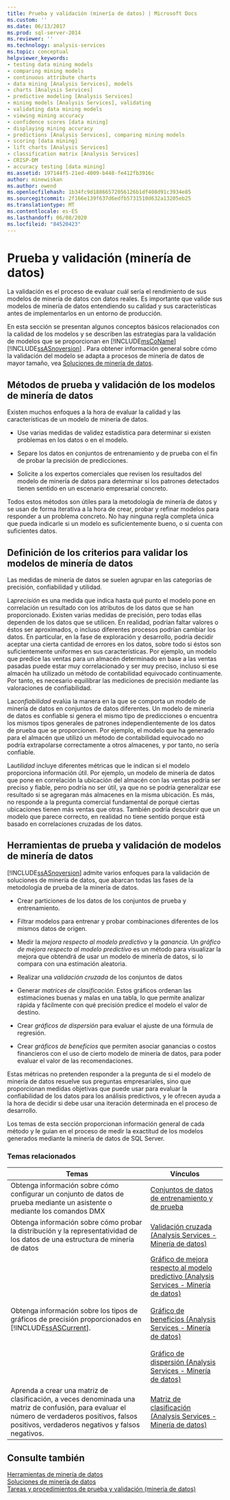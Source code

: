 ```yaml
---
title: Prueba y validación (minería de datos) | Microsoft Docs
ms.custom: ''
ms.date: 06/13/2017
ms.prod: sql-server-2014
ms.reviewer: ''
ms.technology: analysis-services
ms.topic: conceptual
helpviewer_keywords:
- testing data mining models
- comparing mining models
- continuous attribute charts
- data mining [Analysis Services], models
- charts [Analysis Services]
- predictive modeling [Analysis Services]
- mining models [Analysis Services], validating
- validating data mining models
- viewing mining accuracy
- confidence scores [data mining]
- displaying mining accuracy
- predictions [Analysis Services], comparing mining models
- scoring [data mining]
- lift charts [Analysis Services]
- classification matrix [Analysis Services]
- CRISP-DM
- accuracy testing [data mining]
ms.assetid: 197144f5-21ed-4009-b448-fe412fb3916c
author: minewiskan
ms.author: owend
ms.openlocfilehash: 1b34fc9d18866572056126b1df408d91c3934e85
ms.sourcegitcommit: 2f166e139f637d6edfb5731510d632a13205eb25
ms.translationtype: MT
ms.contentlocale: es-ES
ms.lasthandoff: 06/08/2020
ms.locfileid: "84520423"
---
```

# <a name="testing-and-validation-data-mining"></a>Prueba y validación (minería de datos)
  La validación es el proceso de evaluar cuál sería el rendimiento de sus modelos de minería de datos con datos reales. Es importante que valide sus modelos de minería de datos entendiendo su calidad y sus características antes de implementarlos en un entorno de producción.  
  
 En esta sección se presentan algunos conceptos básicos relacionados con la calidad de los modelos y se describen las estrategias para la validación de modelos que se proporcionan en [!INCLUDE[msCoName](../../includes/msconame-md.md)] [!INCLUDE[ssASnoversion](../../includes/ssasnoversion-md.md)] . Para obtener información general sobre cómo la validación del modelo se adapta a procesos de minería de datos de mayor tamaño, vea [Soluciones de minería de datos](data-mining-solutions.md).  
  
## <a name="methods-for-testing-and-validation-of-data-mining-models"></a>Métodos de prueba y validación de los modelos de minería de datos  
 Existen muchos enfoques a la hora de evaluar la calidad y las características de un modelo de minería de datos.  
  
-   Use varias medidas de validez estadística para determinar si existen problemas en los datos o en el modelo.  
  
-   Separe los datos en conjuntos de entrenamiento y de prueba con el fin de probar la precisión de predicciones.  
  
-   Solicite a los expertos comerciales que revisen los resultados del modelo de minería de datos para determinar si los patrones detectados tienen sentido en un escenario empresarial concreto.  
  
 Todos estos métodos son útiles para la metodología de minería de datos y se usan de forma iterativa a la hora de crear, probar y refinar modelos para responder a un problema concreto. No hay ninguna regla completa única que pueda indicarle si un modelo es suficientemente bueno, o si cuenta con suficientes datos.  
  
## <a name="definition-of-criteria-for-validating-data-mining-models"></a>Definición de los criterios para validar los modelos de minería de datos  
 Las medidas de minería de datos se suelen agrupar en las categorías de precisión, confiabilidad y utilidad.  
  
 La*precisión* es una medida que indica hasta qué punto el modelo pone en correlación un resultado con los atributos de los datos que se han proporcionado. Existen varias medidas de precisión, pero todas ellas dependen de los datos que se utilicen. En realidad, podrían faltar valores o éstos ser aproximados, o incluso diferentes procesos podrían cambiar los datos. En particular, en la fase de exploración y desarrollo, podría decidir aceptar una cierta cantidad de errores en los datos, sobre todo si éstos son suficientemente uniformes en sus características. Por ejemplo, un modelo que predice las ventas para un almacén determinado en base a las ventas pasadas puede estar muy correlacionado y ser muy preciso, incluso si ese almacén ha utilizado un método de contabilidad equivocado continuamente. Por tanto, es necesario equilibrar las mediciones de precisión mediante las valoraciones de confiabilidad.  
  
 La*confiabilidad* evalúa la manera en la que se comporta un modelo de minería de datos en conjuntos de datos diferentes. Un modelo de minería de datos es confiable si genera el mismo tipo de predicciones o encuentra los mismos tipos generales de patrones independientemente de los datos de prueba que se proporcionen. Por ejemplo, el modelo que ha generado para el almacén que utilizó un método de contabilidad equivocado no podría extrapolarse correctamente a otros almacenes, y por tanto, no sería confiable.  
  
 La*utilidad* incluye diferentes métricas que le indican si el modelo proporciona información útil. Por ejemplo, un modelo de minería de datos que pone en correlación la ubicación del almacén con las ventas podría ser preciso y fiable, pero podría no ser útil, ya que no se podría generalizar ese resultado si se agregaran más almacenes en la misma ubicación. Es más, no responde a la pregunta comercial fundamental de porqué ciertas ubicaciones tienen más ventas que otras. También podría descubrir que un modelo que parece correcto, en realidad no tiene sentido porque está basado en correlaciones cruzadas de los datos.  
  
## <a name="tools-for-testing-and-validation-of-mining-models"></a>Herramientas de prueba y validación de modelos de minería de datos  
 [!INCLUDE[ssASnoversion](../../includes/ssasnoversion-md.md)] admite varios enfoques para la validación de soluciones de minería de datos, que abarcan todas las fases de la metodología de prueba de la minería de datos.  
  
-   Crear particiones de los datos de los conjuntos de prueba y entrenamiento.  
  
-   Filtrar modelos para entrenar y probar combinaciones diferentes de los mismos datos de origen.  
  
-   Medir la *mejora respecto al modelo predictivo* y la *ganancia*. Un *gráfico de mejora respecto al modelo predictivo* es un método para visualizar la mejora que obtendrá de usar un modelo de minería de datos, si lo compara con una estimación aleatoria.  
  
-   Realizar una *validación cruzada* de los conjuntos de datos  
  
-   Generar *matrices de clasificación*. Estos gráficos ordenan las estimaciones buenas y malas en una tabla, lo que permite analizar rápida y fácilmente con qué precisión predice el modelo el valor de destino.  
  
-   Crear *gráficos de dispersión* para evaluar el ajuste de una fórmula de regresión.  
  
-   Crear *gráficos de beneficios* que permiten asociar ganancias o costos financieros con el uso de cierto modelo de minería de datos, para poder evaluar el valor de las recomendaciones.  
  
 Estas métricas no pretenden responder a la pregunta de si el modelo de minería de datos resuelve sus preguntas empresariales, sino que proporcionan medidas objetivas que puede usar para evaluar la confiabilidad de los datos para los análisis predictivos, y le ofrecen ayuda a la hora de decidir si debe usar una iteración determinada en el proceso de desarrollo.  
  
 Los temas de esta sección proporcionan información general de cada método y le guían en el proceso de medir la exactitud de los modelos generados mediante la minería de datos de SQL Server.  
  
### <a name="related-topics"></a>Temas relacionados  
  
|Temas|Vínculos|  
|------------|-----------|  
|Obtenga información sobre cómo configurar un conjunto de datos de prueba mediante un asistente o mediante los comandos DMX|[Conjuntos de datos de entrenamiento y de prueba](training-and-testing-data-sets.md)|  
|Obtenga información sobre cómo probar la distribución y la representatividad de los datos de una estructura de minería de datos|[Validación cruzada &#40;Analysis Services - Minería de datos&#41;](cross-validation-analysis-services-data-mining.md)|  
|Obtenga información sobre los tipos de gráficos de precisión proporcionados en [!INCLUDE[ssASCurrent](../../includes/ssascurrent-md.md)].|[Gráfico de mejora respecto al modelo predictivo &#40;Analysis Services - Minería de datos&#41;](lift-chart-analysis-services-data-mining.md)<br /><br /> [Gráfico de beneficios &#40;Analysis Services - Minería de datos&#41;](profit-chart-analysis-services-data-mining.md)<br /><br /> [Gráfico de dispersión &#40;Analysis Services - Minería de datos&#41;](scatter-plot-analysis-services-data-mining.md)|  
|Aprenda a crear una matriz de clasificación, a veces denominada una matriz de confusión, para evaluar el número de verdaderos positivos, falsos positivos, verdaderos negativos y falsos negativos.|[Matriz de clasificación &#40;Analysis Services - Minería de datos&#41;](classification-matrix-analysis-services-data-mining.md)|  
  
## <a name="see-also"></a>Consulte también  
 [Herramientas de minería de datos](data-mining-tools.md)   
 [Soluciones de minería de datos](data-mining-solutions.md)   
 [Tareas y procedimientos de prueba y validación &#40;minería de datos&#41;](testing-and-validation-tasks-and-how-tos-data-mining.md)  
  
  
